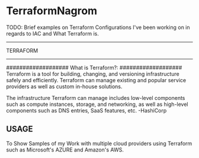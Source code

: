 # TerraformNagrom

TODO: Brief examples on Terraform Configurations I've been working on in regards to IAC and What Terraform is.
**********
TERRAFORM
**********

###################
What is Terraform?:
###################
Terraform is a tool for building, changing, and versioning infrastructure safely and efficiently. Terraform can manage existing and popular service providers as well as custom in-house solutions.

The infrastructure Terraform can manage includes low-level components such as compute instances, storage, and networking, as well as high-level components such as DNS entries, SaaS features, etc. -HashiCorp

## USAGE
To Show Samples of my Work with multiple cloud providers using Terraform such as Microsoft's AZURE and Amazon's AWS.

##

